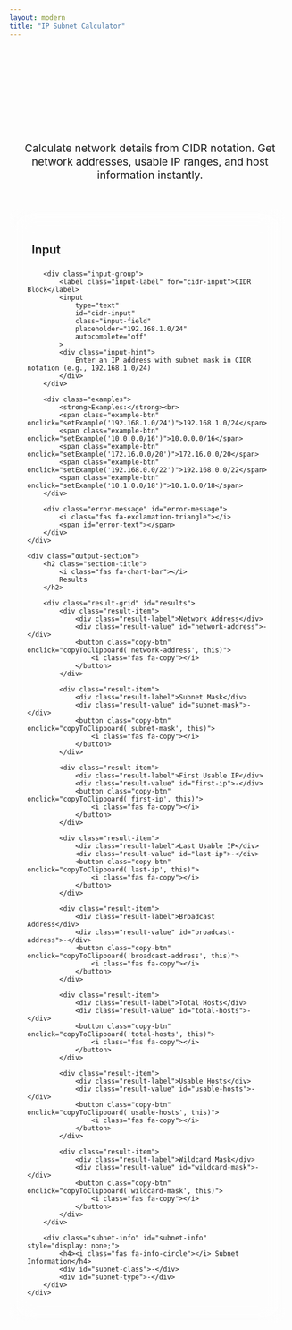 ```yaml
---
layout: modern
title: "IP Subnet Calculator"
---
```


<div class="tool-header">
    <h1 class="tool-title">IP Subnet Calculator</h1>
    <p class="tool-subtitle">
        Calculate network details from CIDR notation. Get network addresses, 
        usable IP ranges, and host information instantly.
    </p>
</div>

<div class="calculator-grid">
    <div class="input-section">
        <h2 class="section-title">
            <i class="fas fa-keyboard"></i>
            Input
        </h2>
        
        <div class="input-group">
            <label class="input-label" for="cidr-input">CIDR Block</label>
            <input 
                type="text" 
                id="cidr-input" 
                class="input-field" 
                placeholder="192.168.1.0/24"
                autocomplete="off"
            >
            <div class="input-hint">
                Enter an IP address with subnet mask in CIDR notation (e.g., 192.168.1.0/24)
            </div>
        </div>

        <div class="examples">
            <strong>Examples:</strong><br>
            <span class="example-btn" onclick="setExample('192.168.1.0/24')">192.168.1.0/24</span>
            <span class="example-btn" onclick="setExample('10.0.0.0/16')">10.0.0.0/16</span>
            <span class="example-btn" onclick="setExample('172.16.0.0/20')">172.16.0.0/20</span>
            <span class="example-btn" onclick="setExample('192.168.0.0/22')">192.168.0.0/22</span>
            <span class="example-btn" onclick="setExample('10.1.0.0/18')">10.1.0.0/18</span>
        </div>

        <div class="error-message" id="error-message">
            <i class="fas fa-exclamation-triangle"></i>
            <span id="error-text"></span>
        </div>
    </div>

    <div class="output-section">
        <h2 class="section-title">
            <i class="fas fa-chart-bar"></i>
            Results
        </h2>
        
        <div class="result-grid" id="results">
            <div class="result-item">
                <div class="result-label">Network Address</div>
                <div class="result-value" id="network-address">-</div>
                <button class="copy-btn" onclick="copyToClipboard('network-address', this)">
                    <i class="fas fa-copy"></i>
                </button>
            </div>

            <div class="result-item">
                <div class="result-label">Subnet Mask</div>
                <div class="result-value" id="subnet-mask">-</div>
                <button class="copy-btn" onclick="copyToClipboard('subnet-mask', this)">
                    <i class="fas fa-copy"></i>
                </button>
            </div>

            <div class="result-item">
                <div class="result-label">First Usable IP</div>
                <div class="result-value" id="first-ip">-</div>
                <button class="copy-btn" onclick="copyToClipboard('first-ip', this)">
                    <i class="fas fa-copy"></i>
                </button>
            </div>

            <div class="result-item">
                <div class="result-label">Last Usable IP</div>
                <div class="result-value" id="last-ip">-</div>
                <button class="copy-btn" onclick="copyToClipboard('last-ip', this)">
                    <i class="fas fa-copy"></i>
                </button>
            </div>

            <div class="result-item">
                <div class="result-label">Broadcast Address</div>
                <div class="result-value" id="broadcast-address">-</div>
                <button class="copy-btn" onclick="copyToClipboard('broadcast-address', this)">
                    <i class="fas fa-copy"></i>
                </button>
            </div>

            <div class="result-item">
                <div class="result-label">Total Hosts</div>
                <div class="result-value" id="total-hosts">-</div>
                <button class="copy-btn" onclick="copyToClipboard('total-hosts', this)">
                    <i class="fas fa-copy"></i>
                </button>
            </div>

            <div class="result-item">
                <div class="result-label">Usable Hosts</div>
                <div class="result-value" id="usable-hosts">-</div>
                <button class="copy-btn" onclick="copyToClipboard('usable-hosts', this)">
                    <i class="fas fa-copy"></i>
                </button>
            </div>

            <div class="result-item">
                <div class="result-label">Wildcard Mask</div>
                <div class="result-value" id="wildcard-mask">-</div>
                <button class="copy-btn" onclick="copyToClipboard('wildcard-mask', this)">
                    <i class="fas fa-copy"></i>
                </button>
            </div>
        </div>

        <div class="subnet-info" id="subnet-info" style="display: none;">
            <h4><i class="fas fa-info-circle"></i> Subnet Information</h4>
            <div id="subnet-class">-</div>
            <div id="subnet-type">-</div>
        </div>
    </div>
</div>

<!-- Subnet Splitter Section -->
<div class="subnet-splitter" id="subnet-splitter" style="display: none;">
    <h2 class="section-title">
        <i class="fas fa-cut"></i>
        Subnet Splitter
    </h2>
    <p style="color: var(--text-secondary); margin-bottom: 2rem;">
        Split the network into smaller subnets. Choose by number of subnets, hosts per subnet, or target subnet mask.
    </p>
    
    <div class="splitter-controls">
        <div class="input-group">
            <label class="input-label" for="split-type">Split Method</label>
            <select id="split-type" class="input-field" style="cursor: pointer;">
                <option value="subnets">Number of Subnets</option>
                <option value="hosts">Hosts per Subnet</option>
                <option value="mask">Target Subnet Mask</option>
            </select>
        </div>
        
        <div class="input-group">
            <label class="input-label" for="split-value">Value</label>
            <input 
                type="number" 
                id="split-value" 
                class="input-field" 
                min="2" 
                max="1024"
                placeholder="e.g., 4"
            >
        </div>
        
        <button id="split-button" class="split-button" onclick="splitSubnet()">
            <i class="fas fa-cut"></i> Split
        </button>
    </div>

    <div id="split-results" style="display: none;">
        <h3 style="margin-bottom: 1rem; color: var(--text-primary);">
            <i class="fas fa-network-wired"></i>
            Generated Subnets (<span id="subnet-count">0</span>)
        </h3>
        <div class="subnets-grid" id="subnets-grid"></div>
    </div>
</div>

<style>
    .tool-header {
        text-align: center;
        margin-bottom: 3rem;
        padding: 3rem 0 0 0;
    }

    .tool-title {
        font-size: 2.5rem;
        font-weight: 700;
        background: linear-gradient(135deg, var(--accent-blue), var(--accent-purple));
        -webkit-background-clip: text;
        -webkit-text-fill-color: transparent;
        background-clip: text;
        margin-bottom: 1rem;
    }

    .tool-subtitle {
        font-size: 1.2rem;
        color: var(--text-secondary);
        max-width: 600px;
        margin: 0 auto;
    }

    .calculator-grid {
        display: grid;
        grid-template-columns: 1fr 1fr;
        gap: 3rem;
        align-items: start;
    }

    .subnet-splitter {
        grid-column: 1 / -1;
        background: var(--card-bg);
        border: 1px solid var(--border-color);
        border-radius: 16px;
        padding: 2rem;
        backdrop-filter: blur(20px);
        margin-top: 2rem;
    }

    .splitter-controls {
        display: grid;
        grid-template-columns: 1fr 1fr auto;
        gap: 1rem;
        align-items: end;
        margin-bottom: 2rem;
    }

    .split-button {
        padding: 1rem 1.5rem;
        background: linear-gradient(135deg, var(--accent-blue), var(--accent-purple));
        border: none;
        border-radius: 8px;
        color: white;
        font-weight: 600;
        cursor: pointer;
        transition: all 0.3s ease;
        font-size: 1rem;
    }

    .split-button:hover {
        transform: translateY(-2px);
        box-shadow: 0 8px 25px rgba(0, 217, 255, 0.3);
    }

    .split-button:disabled {
        opacity: 0.5;
        cursor: not-allowed;
        transform: none;
        box-shadow: none;
    }

    .subnets-grid {
        display: grid;
        grid-template-columns: repeat(auto-fit, minmax(300px, 1fr));
        gap: 1rem;
        max-height: 400px;
        overflow-y: auto;
    }

    .subnet-card {
        background: rgba(0, 217, 255, 0.05);
        border: 1px solid rgba(0, 217, 255, 0.2);
        border-radius: 8px;
        padding: 1rem;
    }

    .subnet-card h4 {
        margin: 0 0 0.5rem 0;
        color: var(--accent-blue);
        font-size: 0.9rem;
    }

    .subnet-detail {
        display: flex;
        justify-content: space-between;
        align-items: center;
        margin: 0.3rem 0;
        font-size: 0.85rem;
        font-family: 'JetBrains Mono', monospace;
    }

    .subnet-detail .label {
        color: var(--text-secondary);
    }

    .subnet-detail .value {
        color: var(--text-primary);
    }

    .subnet-detail .copy-mini {
        opacity: 0;
        transition: opacity 0.3s ease;
        cursor: pointer;
        padding: 0.2rem;
        color: var(--accent-blue);
    }

    .subnet-detail:hover .copy-mini {
        opacity: 1;
    }

    .input-section, .output-section {
        background: var(--card-bg);
        border: 1px solid var(--border-color);
        border-radius: 16px;
        padding: 2rem;
        backdrop-filter: blur(20px);
    }

    .section-title {
        font-size: 1.3rem;
        font-weight: 600;
        margin-bottom: 1.5rem;
        display: flex;
        align-items: center;
    }

    .section-title i {
        margin-right: 0.5rem;
        color: var(--accent-blue);
    }

    .input-group {
        margin-bottom: 2rem;
    }

    .input-label {
        display: block;
        font-weight: 500;
        margin-bottom: 0.5rem;
        color: var(--text-primary);
    }

    .input-field {
        width: 100%;
        padding: 1rem;
        background: rgba(255, 255, 255, 0.05);
        border: 1px solid rgba(255, 255, 255, 0.1);
        border-radius: 8px;
        color: var(--text-primary);
        font-family: 'JetBrains Mono', monospace;
        font-size: 1rem;
        transition: all 0.3s ease;
    }

    .input-field:focus {
        outline: none;
        border-color: var(--accent-blue);
        box-shadow: 0 0 0 3px rgba(0, 217, 255, 0.3);
    }

    .input-field.error {
        border-color: var(--accent-red);
        box-shadow: 0 0 0 3px rgba(239, 68, 68, 0.3);
    }

    .input-hint {
        margin-top: 0.5rem;
        font-size: 0.9rem;
        color: var(--text-secondary);
    }

    .examples {
        margin-top: 1rem;
    }

    .example-btn {
        display: inline-block;
        padding: 0.4rem 0.8rem;
        margin: 0.2rem 0.3rem 0.2rem 0;
        background: rgba(0, 217, 255, 0.1);
        border: 1px solid rgba(0, 217, 255, 0.2);
        border-radius: 6px;
        color: var(--accent-blue);
        text-decoration: none;
        font-size: 0.85rem;
        font-family: 'JetBrains Mono', monospace;
        cursor: pointer;
        transition: all 0.3s ease;
    }

    .example-btn:hover {
        background: rgba(0, 217, 255, 0.2);
        border-color: rgba(0, 217, 255, 0.4);
    }

    .result-grid {
        display: grid;
        gap: 1rem;
    }

    .result-item {
        background: rgba(255, 255, 255, 0.05);
        border: 1px solid rgba(255, 255, 255, 0.1);
        border-radius: 8px;
        padding: 1rem;
        position: relative;
    }

    .result-label {
        font-size: 0.9rem;
        color: var(--text-secondary);
        margin-bottom: 0.5rem;
        text-transform: uppercase;
        letter-spacing: 0.5px;
    }

    .result-value {
        font-family: 'JetBrains Mono', monospace;
        font-size: 1.1rem;
        font-weight: 500;
        color: var(--text-primary);
    }

    .copy-btn {
        position: absolute;
        top: 0.5rem;
        right: 0.5rem;
        background: rgba(0, 217, 255, 0.1);
        border: 1px solid rgba(0, 217, 255, 0.2);
        border-radius: 6px;
        color: var(--accent-blue);
        padding: 0.4rem;
        cursor: pointer;
        transition: all 0.3s ease;
        font-size: 0.8rem;
    }

    .copy-btn:hover {
        background: rgba(0, 217, 255, 0.2);
        border-color: var(--accent-blue);
    }

    .copy-btn.copied {
        background: rgba(16, 185, 129, 0.2);
        border-color: var(--accent-green);
        color: var(--accent-green);
    }

    .error-message {
        background: rgba(239, 68, 68, 0.1);
        border: 1px solid rgba(239, 68, 68, 0.2);
        border-radius: 8px;
        padding: 1rem;
        color: var(--accent-red);
        margin-top: 1rem;
        display: none;
    }

    .subnet-info {
        margin-top: 2rem;
        padding: 1.5rem;
        background: rgba(0, 217, 255, 0.05);
        border: 1px solid rgba(0, 217, 255, 0.1);
        border-radius: 8px;
    }

    .subnet-info h4 {
        color: var(--accent-blue);
        margin-bottom: 1rem;
    }

    @media (max-width: 768px) {
        .calculator-grid {
            grid-template-columns: 1fr;
            gap: 2rem;
        }
        
        .tool-header {
            padding: 2rem 0 0 0;
        }
        
        .tool-title {
            font-size: 2rem;
        }
        
        .splitter-controls {
            grid-template-columns: 1fr;
            gap: 1rem;
        }
        
        .subnets-grid {
            grid-template-columns: 1fr;
        }
    }
</style>

<script>
    class SubnetCalculator {
        constructor() {
            this.currentNetwork = null;
            this.initializeEventListeners();
        }

        initializeEventListeners() {
            const input = document.getElementById('cidr-input');
            input.addEventListener('input', (e) => this.calculateSubnet(e.target.value));
            input.addEventListener('keypress', (e) => {
                if (e.key === 'Enter') {
                    this.calculateSubnet(e.target.value);
                }
            });

            // Subnet splitter event listeners
            const splitType = document.getElementById('split-type');
            const splitValue = document.getElementById('split-value');
            
            splitType.addEventListener('change', () => this.updateSplitConstraints());
            splitValue.addEventListener('input', () => this.validateSplitInput());
            splitValue.addEventListener('keypress', (e) => {
                if (e.key === 'Enter') {
                    this.splitSubnet();
                }
            });
        }

        updateSplitConstraints() {
            const splitType = document.getElementById('split-type').value;
            const splitValue = document.getElementById('split-value');
            const label = document.querySelector('label[for="split-value"]');
            
            if (splitType === 'subnets') {
                splitValue.type = 'number';
                splitValue.min = 2;
                splitValue.max = 1024;
                splitValue.placeholder = 'e.g., 4';
                label.textContent = 'Number of Subnets';
            } else if (splitType === 'hosts') {
                splitValue.type = 'number';
                splitValue.min = 2;
                splitValue.max = 65534;
                splitValue.placeholder = 'e.g., 50';
                label.textContent = 'Hosts per Subnet';
            } else if (splitType === 'mask') {
                splitValue.type = 'number';
                splitValue.min = this.currentNetwork ? this.currentNetwork.mask + 1 : 1;
                splitValue.max = 30;
                splitValue.placeholder = 'e.g., 26';
                label.textContent = 'Target Mask (CIDR)';
            }
            
            this.validateSplitInput();
        }

        validateSplitInput() {
            const splitButton = document.getElementById('split-button');
            const splitValue = document.getElementById('split-value');
            const splitType = document.getElementById('split-type').value;
            const value = parseInt(splitValue.value);
            
            let isValid = this.currentNetwork && !isNaN(value);
            
            if (isValid && splitType === 'mask') {
                // For mask splitting, ensure the target mask is larger than current
                isValid = value > this.currentNetwork.mask && value <= 30;
            } else if (isValid) {
                // For other types, use min/max validation
                isValid = value >= parseInt(splitValue.min) && value <= parseInt(splitValue.max);
            }
                          
            splitButton.disabled = !isValid;
        }

        ipToInt(ip) {
            return ip.split('.').reduce((int, octet) => (int << 8) + parseInt(octet, 10), 0) >>> 0;
        }

        intToIp(int) {
            return [(int >>> 24) & 255, (int >>> 16) & 255, (int >>> 8) & 255, int & 255].join('.');
        }

        validateCIDR(cidr) {
            const regex = /^(\d{1,3}\.){3}\d{1,3}\/\d{1,2}$/;
            if (!regex.test(cidr)) {
                throw new Error('Invalid CIDR format. Use format: x.x.x.x/y');
            }

            const [ip, mask] = cidr.split('/');
            const maskNum = parseInt(mask, 10);

            if (maskNum < 0 || maskNum > 32) {
                throw new Error('Subnet mask must be between 0 and 32');
            }

            const octets = ip.split('.').map(octet => parseInt(octet, 10));
            for (const octet of octets) {
                if (octet < 0 || octet > 255) {
                    throw new Error('IP address octets must be between 0 and 255');
                }
            }

            return { ip, mask: maskNum };
        }

        getSubnetClass(ip) {
            const firstOctet = parseInt(ip.split('.')[0], 10);
            if (firstOctet >= 1 && firstOctet <= 126) return 'Class A';
            if (firstOctet >= 128 && firstOctet <= 191) return 'Class B';
            if (firstOctet >= 192 && firstOctet <= 223) return 'Class C';
            if (firstOctet >= 224 && firstOctet <= 239) return 'Class D (Multicast)';
            if (firstOctet >= 240 && firstOctet <= 255) return 'Class E (Reserved)';
            return 'Unknown';
        }

        getSubnetType(ip) {
            const firstOctet = parseInt(ip.split('.')[0], 10);
            const secondOctet = parseInt(ip.split('.')[1], 10);
            
            if (firstOctet === 10) return 'Private (RFC 1918)';
            if (firstOctet === 172 && secondOctet >= 16 && secondOctet <= 31) return 'Private (RFC 1918)';
            if (firstOctet === 192 && secondOctet === 168) return 'Private (RFC 1918)';
            if (firstOctet === 127) return 'Loopback (RFC 1122)';
            if (firstOctet === 169 && secondOctet === 254) return 'Link-Local (RFC 3927)';
            return 'Public';
        }

        calculateSubnet(cidr) {
            this.clearError();

            if (!cidr || cidr.trim() === '') {
                this.clearResults();
                this.currentNetwork = null;
                this.hideSplitter();
                return;
            }

            try {
                const { ip, mask } = this.validateCIDR(cidr.trim());
                
                const ipInt = this.ipToInt(ip);
                const subnetMask = (0xFFFFFFFF << (32 - mask)) >>> 0;
                const wildcardMask = ~subnetMask >>> 0;
                
                const networkInt = (ipInt & subnetMask) >>> 0;
                const broadcastInt = (networkInt | wildcardMask) >>> 0;
                
                const networkAddress = this.intToIp(networkInt);
                const broadcastAddress = this.intToIp(broadcastInt);
                const subnetMaskStr = this.intToIp(subnetMask);
                const wildcardMaskStr = this.intToIp(wildcardMask);
                
                const totalHosts = Math.pow(2, 32 - mask);
                const usableHosts = Math.max(0, totalHosts - 2);
                
                const firstUsableInt = networkInt + 1;
                const lastUsableInt = broadcastInt - 1;
                
                const firstUsableIP = usableHosts > 0 ? this.intToIp(firstUsableInt) : 'N/A';
                const lastUsableIP = usableHosts > 0 ? this.intToIp(lastUsableInt) : 'N/A';

                // Store current network for splitting
                this.currentNetwork = {
                    ip: networkAddress,
                    mask: mask,
                    networkInt: networkInt,
                    broadcastInt: broadcastInt,
                    availableBits: 32 - mask
                };

                this.displayResults({
                    networkAddress,
                    subnetMask: subnetMaskStr,
                    firstUsableIP,
                    lastUsableIP,
                    broadcastAddress,
                    totalHosts: totalHosts.toLocaleString(),
                    usableHosts: usableHosts.toLocaleString(),
                    wildcardMask: wildcardMaskStr,
                    subnetClass: this.getSubnetClass(ip),
                    subnetType: this.getSubnetType(ip)
                });

                // Show splitter if network can be split
                if (mask < 30) {
                    this.showSplitter();
                    this.updateSplitConstraints(); // Update constraints when network changes
                } else {
                    this.hideSplitter();
                }

            } catch (error) {
                this.showError(error.message);
                this.clearResults();
                this.currentNetwork = null;
                this.hideSplitter();
            }
        }

        displayResults(results) {
            document.getElementById('network-address').textContent = results.networkAddress;
            document.getElementById('subnet-mask').textContent = results.subnetMask;
            document.getElementById('first-ip').textContent = results.firstUsableIP;
            document.getElementById('last-ip').textContent = results.lastUsableIP;
            document.getElementById('broadcast-address').textContent = results.broadcastAddress;
            document.getElementById('total-hosts').textContent = results.totalHosts;
            document.getElementById('usable-hosts').textContent = results.usableHosts;
            document.getElementById('wildcard-mask').textContent = results.wildcardMask;

            document.getElementById('subnet-class').textContent = `Network Class: ${results.subnetClass}`;
            document.getElementById('subnet-type').textContent = `Address Type: ${results.subnetType}`;
            document.getElementById('subnet-info').style.display = 'block';

            // Remove error styling
            document.getElementById('cidr-input').classList.remove('error');
        }

        clearResults() {
            const resultElements = [
                'network-address', 'subnet-mask', 'first-ip', 'last-ip',
                'broadcast-address', 'total-hosts', 'usable-hosts', 'wildcard-mask'
            ];
            
            resultElements.forEach(id => {
                document.getElementById(id).textContent = '-';
            });

            document.getElementById('subnet-info').style.display = 'none';
        }

        showError(message) {
            const errorDiv = document.getElementById('error-message');
            const errorText = document.getElementById('error-text');
            
            errorText.textContent = message;
            errorDiv.style.display = 'block';
            document.getElementById('cidr-input').classList.add('error');
        }

        clearError() {
            document.getElementById('error-message').style.display = 'none';
            document.getElementById('cidr-input').classList.remove('error');
        }

        showSplitter() {
            document.getElementById('subnet-splitter').style.display = 'block';
            this.validateSplitInput();
        }

        hideSplitter() {
            document.getElementById('subnet-splitter').style.display = 'none';
            document.getElementById('split-results').style.display = 'none';
        }

        splitSubnet() {
            if (!this.currentNetwork) return;

            const splitType = document.getElementById('split-type').value;
            const splitValue = parseInt(document.getElementById('split-value').value);

            if (isNaN(splitValue) || splitValue < 2) {
                this.showError('Please enter a valid number (minimum 2)');
                return;
            }

            try {
                let subnets;
                if (splitType === 'subnets') {
                    subnets = this.splitBySubnetCount(splitValue);
                } else if (splitType === 'hosts') {
                    subnets = this.splitByHostCount(splitValue);
                } else if (splitType === 'mask') {
                    subnets = this.splitByTargetMask(splitValue);
                }

                this.displaySplitResults(subnets);
            } catch (error) {
                this.showError(error.message);
            }
        }

        splitBySubnetCount(subnetCount) {
            const bitsNeeded = Math.ceil(Math.log2(subnetCount));
            const newMask = this.currentNetwork.mask + bitsNeeded;

            if (newMask > 30) {
                throw new Error('Cannot create that many subnets. Maximum mask length exceeded.');
            }

            const subnetSize = Math.pow(2, 32 - newMask);
            const subnets = [];

            for (let i = 0; i < subnetCount; i++) {
                const subnetStart = this.currentNetwork.networkInt + (i * subnetSize);
                const subnetEnd = subnetStart + subnetSize - 1;
                
                if (subnetStart > this.currentNetwork.broadcastInt) break;

                subnets.push(this.createSubnetInfo(subnetStart, newMask, i + 1));
            }

            return subnets;
        }

        splitByHostCount(hostCount) {
            const totalHostsNeeded = hostCount + 2; // +2 for network and broadcast
            const bitsNeeded = Math.ceil(Math.log2(totalHostsNeeded));
            const newMask = 32 - bitsNeeded;

            if (newMask <= this.currentNetwork.mask) {
                throw new Error('Not enough address space for the requested host count.');
            }

            if (newMask > 30) {
                throw new Error('Host count too small. Minimum is 2 hosts per subnet.');
            }

            const subnetSize = Math.pow(2, 32 - newMask);
            const maxSubnets = Math.floor((this.currentNetwork.broadcastInt - this.currentNetwork.networkInt + 1) / subnetSize);
            const subnets = [];

            for (let i = 0; i < maxSubnets; i++) {
                const subnetStart = this.currentNetwork.networkInt + (i * subnetSize);
                
                if (subnetStart > this.currentNetwork.broadcastInt) break;

                subnets.push(this.createSubnetInfo(subnetStart, newMask, i + 1));
            }

            return subnets;
        }

        splitByTargetMask(targetMask) {
            if (targetMask <= this.currentNetwork.mask) {
                throw new Error(`Target mask /${targetMask} must be larger than current mask /${this.currentNetwork.mask}`);
            }

            if (targetMask > 30) {
                throw new Error('Target mask cannot exceed /30 (maximum useful subnet size)');
            }

            const subnetSize = Math.pow(2, 32 - targetMask);
            const maxSubnets = Math.floor((this.currentNetwork.broadcastInt - this.currentNetwork.networkInt + 1) / subnetSize);
            const subnets = [];

            for (let i = 0; i < maxSubnets; i++) {
                const subnetStart = this.currentNetwork.networkInt + (i * subnetSize);
                
                if (subnetStart > this.currentNetwork.broadcastInt) break;

                subnets.push(this.createSubnetInfo(subnetStart, targetMask, i + 1));
            }

            return subnets;
        }

        createSubnetInfo(networkInt, mask, index) {
            const subnetSize = Math.pow(2, 32 - mask);
            const broadcastInt = networkInt + subnetSize - 1;
            const firstUsableInt = networkInt + 1;
            const lastUsableInt = broadcastInt - 1;
            const usableHosts = Math.max(0, subnetSize - 2);

            return {
                index,
                network: this.intToIp(networkInt),
                mask,
                cidr: `${this.intToIp(networkInt)}/${mask}`,
                broadcast: this.intToIp(broadcastInt),
                firstUsable: usableHosts > 0 ? this.intToIp(firstUsableInt) : 'N/A',
                lastUsable: usableHosts > 0 ? this.intToIp(lastUsableInt) : 'N/A',
                usableHosts: usableHosts.toLocaleString()
            };
        }

        displaySplitResults(subnets) {
            const resultsDiv = document.getElementById('split-results');
            const subnetsGrid = document.getElementById('subnets-grid');
            const subnetCount = document.getElementById('subnet-count');

            subnetCount.textContent = subnets.length;
            subnetsGrid.innerHTML = '';

            subnets.forEach(subnet => {
                const card = this.createSubnetCard(subnet);
                subnetsGrid.appendChild(card);
            });

            resultsDiv.style.display = 'block';
        }

        createSubnetCard(subnet) {
            const card = document.createElement('div');
            card.className = 'subnet-card';
            
            card.innerHTML = `
                <h4>Subnet ${subnet.index}</h4>
                <div class="subnet-detail">
                    <span class="label">Network:</span>
                    <span class="value">${subnet.cidr}</span>
                    <i class="fas fa-copy copy-mini" onclick="copyText('${subnet.cidr}', this)"></i>
                </div>
                <div class="subnet-detail">
                    <span class="label">First IP:</span>
                    <span class="value">${subnet.firstUsable}</span>
                    <i class="fas fa-copy copy-mini" onclick="copyText('${subnet.firstUsable}', this)"></i>
                </div>
                <div class="subnet-detail">
                    <span class="label">Last IP:</span>
                    <span class="value">${subnet.lastUsable}</span>
                    <i class="fas fa-copy copy-mini" onclick="copyText('${subnet.lastUsable}', this)"></i>
                </div>
                <div class="subnet-detail">
                    <span class="label">Broadcast:</span>
                    <span class="value">${subnet.broadcast}</span>
                    <i class="fas fa-copy copy-mini" onclick="copyText('${subnet.broadcast}', this)"></i>
                </div>
                <div class="subnet-detail">
                    <span class="label">Hosts:</span>
                    <span class="value">${subnet.usableHosts}</span>
                    <i class="fas fa-copy copy-mini" onclick="copyText('${subnet.usableHosts}', this)"></i>
                </div>
            `;

            return card;
        }
    }

    // Global functions
    function setExample(cidr) {
        document.getElementById('cidr-input').value = cidr;
        calculator.calculateSubnet(cidr);
    }

    function splitSubnet() {
        calculator.splitSubnet();
    }

    function copyText(text, button) {
        if (text === '-' || text === 'N/A') return;

        navigator.clipboard.writeText(text).then(() => {
            const originalClass = button.className;
            
            button.className = 'fas fa-check copy-mini';
            button.style.color = 'var(--accent-green)';
            
            setTimeout(() => {
                button.className = originalClass;
                button.style.color = '';
            }, 1500);
        }).catch(err => {
            console.error('Failed to copy: ', err);
        });
    }

    function copyToClipboard(elementId, button) {
        const element = document.getElementById(elementId);
        const text = element.textContent;
        
        if (text === '-' || text === 'N/A') return;

        navigator.clipboard.writeText(text).then(() => {
            const icon = button.querySelector('i');
            const originalClass = icon.className;
            
            button.classList.add('copied');
            icon.className = 'fas fa-check';
            
            setTimeout(() => {
                button.classList.remove('copied');
                icon.className = originalClass;
            }, 2000);
        }).catch(err => {
            console.error('Failed to copy: ', err);
        });
    }

    // Initialize calculator when page loads
    let calculator;
    
    document.addEventListener('DOMContentLoaded', () => {
        calculator = new SubnetCalculator();
        // Initialize with default value
        calculator.calculateSubnet('192.168.1.0/24');
    });
</script>
